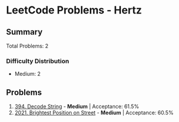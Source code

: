# LeetCode Problems - Hertz

## Summary
Total Problems: 2

### Difficulty Distribution

- Medium: 2

## Problems

1. [394. Decode String](https://leetcode.com/problems/decode-string/) - **Medium** | Acceptance: 61.5%
2. [2021. Brightest Position on Street](https://leetcode.com/problems/brightest-position-on-street/) - **Medium** | Acceptance: 60.5%